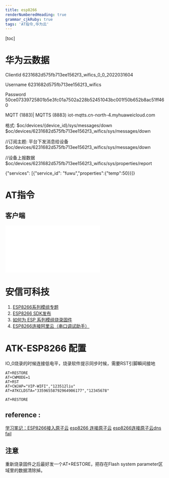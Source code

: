 ```yaml
---
title: esp8266
renderNumberedHeading: true
grammar_cjkRuby: true
tags: 'AT指令,华为云'
---
```


[toc]

# 华为云数据
ClientId
6231682d575fb713ee1562f3_wifics_0_0_2022031604

Username
6231682d575fb713ee1562f3_wifics

Password
50ce07339725801b5e3fc01a7502a228b52451043bc001f50b652b8ac51ff460

MQTT (1883)| MQTTS (8883)	iot-mqtts.cn-north-4.myhuaweicloud.com


格式: $oc/devices/{device_id}/sys/messages/down
$oc/devices/6231682d575fb713ee1562f3_wifics/sys/messages/down


//订阅主题: 平台下发消息给设备
$oc/devices/6231682d575fb713ee1562f3_wifics/sys/messages/down

//设备上报数据
$oc/devices/6231682d575fb713ee1562f3_wifics/sys/properties/report

{"services": [{"service_id": "fuwu","properties":{"temp":50}}]}


# AT指令
## 客户端

![表格](./attachments/1647766321729.table.html)


# 安信可科技
1. [ESP8266系列模组专题](https://docs.ai-thinker.com/esp8266)
2. [ESP8266 SDK发布](https://docs.ai-thinker.com/esp8266/sdk)
3. [如何为 ESP 系列模组烧录固件](https://docs.ai-thinker.com/esp_download)
4. [ESP8266连接阿里云（串口调试助手）](https://blog.csdn.net/xyx0610/article/details/122006527)

# ATK-ESP8266 配置


IO_0烧录的时候连接低电平，烧录软件提示同步时候，需要RST引脚瞬间接地

``` c?linenums
AT+RESTORE
AT+CWMODE=1
AT+RST
AT+CWJAP="VIP-WIFI","123512liu"
AT+ATKCLDSTA="33596558792964906177","12345678"

AT+RESTORE
```

## reference :
[学习笔记：ESP8266接入原子云](https://blog.csdn.net/qq_38060778/article/details/104149347?ops_request_misc=&request_id=&biz_id=102&utm_term=%E7%83%A7%E5%BD%95%E5%8E%9F%E5%AD%90%E4%BA%91%E5%9B%BA%E4%BB%B6&utm_medium=distribute.pc_search_result.none-task-blog-2~blog~sobaiduweb~default-2-104149347.nonecase&spm=1018.2226.3001.4450)
[esp8266 连接原子云](https://blog.csdn.net/guaizaiguaizai/article/details/111733528?ops_request_misc=&request_id=&biz_id=102&utm_term=%E7%83%A7%E5%BD%95%E5%8E%9F%E5%AD%90%E4%BA%91%E5%9B%BA%E4%BB%B6&utm_medium=distribute.pc_search_result.none-task-blog-2~blog~sobaiduweb~default-0-111733528.nonecase&spm=1018.2226.3001.4450)
[esp8266连接原子云dns fail](http://www.openedv.com/forum.php?mod=viewthread&tid=291546)

## 注意
重新烧录固件之后最好发一个AT+RESTORE，把存在Flash system parameter区域里的数据清除掉。